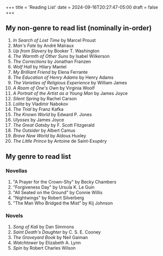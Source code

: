 +++
title = 'Reading List'
date = 2024-09-16T20:27:47-05:00
draft = false
+++

## My non-genre to read list (nominally in-order)

1. *In Search of Lost Time* by Marcel Proust
2. *Man's Fate* by André Malraux
3. *Up from Slavery* by Booker T. Washington
4. *The Warmth of Other Suns* by Isabel Wilkerson
5. *The Corrections* by Jonathan Franzen
6. *Wolf Hall* by Hilary Mantel
7. *My Brilliant Friend* by Elena Ferrante
8. *The Education of Henry Adams* by Henry Adams
9. *The Varieties of Religious Experience* by William James
10. *A Room of One's Own* by Virginia Woolf
11. *A Portrait of the Artist as a Young Man* by James Joyce
12. *Silent Spring* by Rachel Carson
13. *Lolita* by Vladimir Nabokov
14. *The Trial* by Franz Kafka
15. *The Known World* by Edward P. Jones
16. *Ulysses* by James Joyce
17. *The Great Gatsby* by F. Scott Fitzgerald
18. *The Outsider* by Albert Camus
19. *Brave New World* by Aldous Huxley
20. *The Little Prince* by Antoine de Saint-Exupéry


## My genre to read list

### Novellas

1. "A Prayer for the Crown-Shy" by Becky Chambers
2. "Forgiveness Day" by Ursula K. Le Guin
3. "All Seated on the Ground" by Connie Willis
4. "Nightwings" by Robert Silverberg
5. "The Man Who Bridged the Mist" by Kij Johnson

### Novels

1. *Song of Kali* by Dan Simmons
2. *Saint Death's Daughter* by C. S. E. Cooney
3. *The Graveyard Book* by Neil Gaiman
4. *Watchtower* by Elizabeth A. Lynn
5. *Spin* by Robert Charles Wilson
